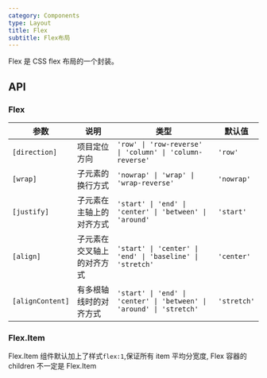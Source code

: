 ```yaml
---
category: Components
type: Layout
title: Flex
subtitle: Flex布局
---
```



Flex 是 CSS flex 布局的一个封装。



## API

### Flex

参数 | 说明 | 类型 | 默认值
----|-----|------|------
| `[direction]` | 项目定位方向 | `'row' \| 'row-reverse' \| 'column' \| 'column-reverse'` | `'row'` |
| `[wrap]` | 子元素的换行方式 | `'nowrap' \| 'wrap' \| 'wrap-reverse'`  | `'nowrap'` |
| `[justify]` | 子元素在主轴上的对齐方式 | `'start' \| 'end' \| 'center' \| 'between' \| 'around'` | `'start'` |
| `[align]` | 子元素在交叉轴上的对齐方式  | `'start' \| 'center' \| 'end' \| 'baseline' \| 'stretch'` | `'center'` |
| `[alignContent]` | 有多根轴线时的对齐方式 | `'start' \| 'end' \| 'center' \| 'between' \| 'around' \| 'stretch'`  | `'stretch'` |

### Flex.Item

Flex.Item 组件默认加上了样式`flex:1`,保证所有 item 平均分宽度, Flex 容器的 children 不一定是 Flex.Item
